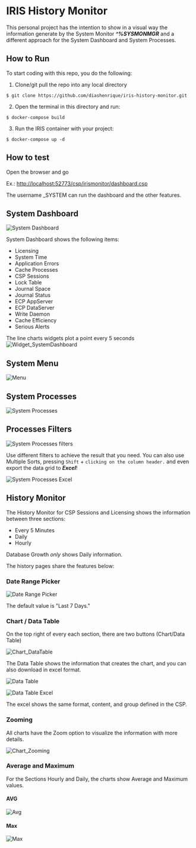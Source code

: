# IRIS History Monitor

This personal project has the intention to show in a visual way the information generate by the System Monitor _**^%SYSMONMGR**_ and a different approach for the System Dashboard and System Processes.

## How to Run

To start coding with this repo, you do the following:

1. Clone/git pull the repo into any local directory

```
$ git clone https://github.com/diashenrique/iris-history-monitor.git
```

2. Open the terminal in this directory and run:

```
$ docker-compose build
```

3. Run the IRIS container with your project:

```
$ docker-compose up -d
```

## How to test

Open the browser and go

Ex.: <http://localhost:52773/csp/irismonitor/dashboard.csp>

The username _SYSTEM can run the dashboard and the other features.

## System Dashboard

![System Dashboard](https://raw.githubusercontent.com/diashenrique/iris-history-monitor/master//images/SystemDashboard.png)

System Dashboard shows the following items:

* Licensing
* System Time
* Application Errors
* Cache Processes
* CSP Sessions
* Lock Table
* Journal Space
* Journal Status
* ECP AppServer
* ECP DataServer
* Write Daemon
* Cache Efficiency
* Serious Alerts

The line charts widgets plot a point every 5 seconds
![Widget_SystemDashboard](https://raw.githubusercontent.com/diashenrique/iris-history-monitor/master/images/widget_dashboard.gif)

## System Menu

![Menu](https://raw.githubusercontent.com/diashenrique/iris-history-monitor/master/images/menu.gif)

## System Processes

![System Processes](https://raw.githubusercontent.com/diashenrique/iris-history-monitor/master/images/SystemProcesses.png)

## Processes Filters

![System Processes filters](https://raw.githubusercontent.com/diashenrique/iris-history-monitor/master/images/SystemProcesses_filter.gif)

Use different filters to achieve the result that you need. You can also use Multiple Sorts, pressing `Shift` + `clicking on the column header.` and even export the data grid to _**Excel**_!

![System Processes Excel](https://raw.githubusercontent.com/diashenrique/iris-history-monitor/master/images/SystemProcesses_output.png)

## History Monitor

The History Monitor for CSP Sessions and Licensing shows the information between three sections:

* Every 5 Minutes
* Daily
* Hourly

Database Growth _only_ shows Daily information.

The history pages share the features below:

### Date Range Picker

![Date Range Picker](https://raw.githubusercontent.com/diashenrique/iris-history-monitor/master/images/daterangepicker.png)

The default value is "Last 7 Days."

### Chart / Data Table

On the top right of every each section, there are two buttons (Chart/Data Table)

![Chart_DataTable](https://raw.githubusercontent.com/diashenrique/iris-history-monitor/master/images/chart.png)

The Data Table shows the information that creates the chart, and you can also download in excel format.

![Data Table](https://raw.githubusercontent.com/diashenrique/iris-history-monitor/master/images/chart_datagrid.png)

![Data Table Excel](https://raw.githubusercontent.com/diashenrique/iris-history-monitor/master/images/chart_datagrid_output.png)

The excel shows the same format, content, and group defined in the CSP.

### Zooming

All charts have the Zoom option to visualize the information with more details.

![Chart_Zooming](https://raw.githubusercontent.com/diashenrique/iris-history-monitor/master/images/demo_CSP_Sessions.gif)

### Average and Maximum

For the Sections Hourly and Daily, the charts show Average and Maximum values.

#### AVG

![Avg](https://raw.githubusercontent.com/diashenrique/iris-history-monitor/master/images/History_Hourly.png)

#### Max

![Max](https://raw.githubusercontent.com/diashenrique/iris-history-monitor/master/images/History_Daily.png)
